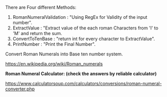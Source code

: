 There are Four different Methods:
1. RomanNumeralValidation : "Using RegEx for Validity of the input number".
2. ExtractValue : "Extract value of the each roman Characters from 'I' to 'M' and return the sum.
3. ConvertToTenBase : "return int for every character to ExtractValue".
4. PrintNumber : "Print the Final Number".

Convert Roman Numerals into Base ten number system.

https://en.wikipedia.org/wiki/Roman_numerals

**Roman Numeral Calculator: (check the answers by reliable calculator)**

https://www.calculatorsoup.com/calculators/conversions/roman-numeral-converter.php
